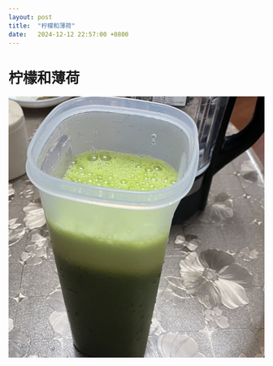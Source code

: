 ```yaml
---
layout: post
title:  "柠檬和薄荷"
date:   2024-12-12 22:57:00 +0800
---
```


# 柠檬和薄荷

![alt text](/assets/images/柠檬薄荷.png)